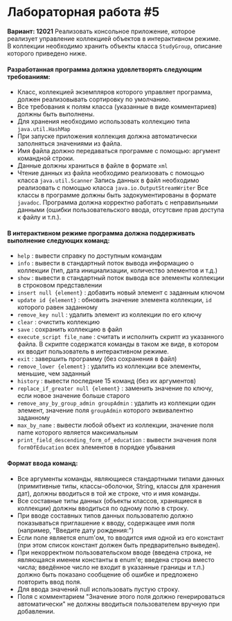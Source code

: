 # Лабораторная работа #5
**Вариант: 12021**
Реализовать консольное приложение, которое реализует управление коллекцией объектов в интерактивном режиме. В коллекции необходимо хранить объекты класса `StudyGroup`, описание которого приведено ниже.

#### Разработанная программа должна удовлетворять следующим требованиям:

* Класс, коллекцией экземпляров которого управляет программа, должен реализовывать сортировку по умолчанию.
* Все требования к полям класса (указанные в виде комментариев) должны быть выполнены.
* Для хранения необходимо использовать коллекцию типа `java.util.HashMap`
* При запуске приложения коллекция должна автоматически заполняться значениями из файла.
* Имя файла должно передаваться программе с помощью: аргумент командной строки.
* Данные должны храниться в файле в формате `xml`
* Чтение данных из файла необходимо реализовать с помощью класса `java.util.Scanner`
Запись данных в файл необходимо реализовать с помощью класса `java.io.OutputStreamWriter`
Все классы в программе должны быть задокументированы в формате `javadoc`.
Программа должна корректно работать с неправильными данными (ошибки пользовательского ввода, отсутсвие прав доступа к файлу и т.п.).

#### В интерактивном режиме программа должна поддерживать выполнение следующих команд:
* `help` : вывести справку по доступным командам
* `info` : вывести в стандартный поток вывода информацию о коллекции (тип, дата инициализации, количество элементов и т.д.)
* `show` : вывести в стандартный поток вывода все элементы коллекции в строковом представлении
* `insert null {element}` : добавить новый элемент с заданным ключом
* `update id {element}` : обновить значение элемента коллекции, `id` которого равен заданному
* `remove_key null` : удалить элемент из коллекции по его ключу
* `clear` : очистить коллекцию
* `save` : сохранить коллекцию в файл
* `execute_script file_name` : считать и исполнить скрипт из указанного файла. В скрипте содержатся команды в таком же виде, в котором их вводит пользователь в интерактивном режиме.
* `exit` : завершить программу (без сохранения в файл)
* `remove_lower {element}` : удалить из коллекции все элементы, меньшие, чем заданный
* `history` : вывести последние 15 команд (без их аргументов)
* `replace_if_greater null {element}` : заменить значение по ключу, если новое значение больше старого
* `remove_any_by_group_admin groupAdmin` : удалить из коллекции один элемент, значение поля `groupAdmin` которого эквивалентно заданному
* `max_by_name` : вывести любой объект из коллекции, значение поля name которого является максимальным
* `print_field_descending_form_of_education` : вывести значения поля `formOfEducation` всех элементов в порядке убывания

#### Формат ввода команд:
* Все аргументы команды, являющиеся стандартными типами данных (примитивные типы, классы-оболочки, String, классы для хранения дат), должны вводиться в той же строке, что и имя команды.
* Все составные типы данных (объекты классов, хранящиеся в коллекции) должны вводиться по одному полю в строку.
* При вводе составных типов данных пользователю должно показываться приглашение к вводу, содержащее имя поля (например, "Введите дату рождения:")
* Если поле является enum'ом, то вводится имя одной из его констант (при этом список констант должен быть предварительно выведен).
* При некорректном пользовательском вводе (введена строка, не являющаяся именем константы в enum'е; введена строка вместо числа; введённое число не входит в указанные границы и т.п.) должно быть показано сообщение об ошибке и предложено повторить ввод поля.
* Для ввода значений null использовать пустую строку.
* Поля с комментарием "Значение этого поля должно генерироваться автоматически" не должны вводиться пользователем вручную при добавлении.